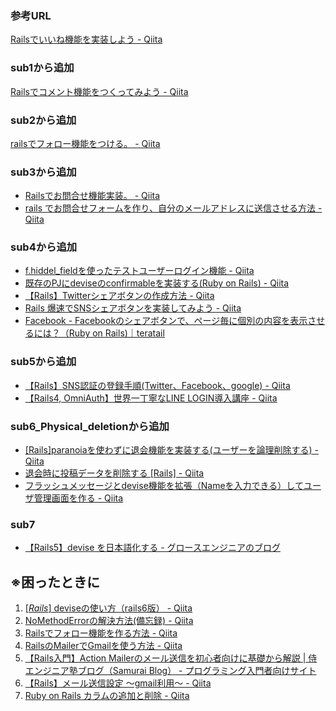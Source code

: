 ### 参考URL
[Railsでいいね機能を実装しよう - Qiita](https://qiita.com/nojinoji/items/2c66499848d882c31ffa)

### sub1から追加
[Railsでコメント機能をつくってみよう - Qiita](https://qiita.com/nojinoji/items/2034764897c6e91ef982)

### sub2から追加
[railsでフォロー機能をつける。 - Qiita](https://qiita.com/kitaokeita/items/59b625e0c43a62f5fe6a)

### sub3から追加
* [Railsでお問合せ機能実装。 - Qiita](https://qiita.com/YJ2222/items/fcf21b6a33721ede13e5)
* [rails でお問合せフォームを作り、自分のメールアドレスに送信させる方法 - Qiita](https://qiita.com/george022497/items/30a360baca14b33b4602)

### sub4から追加
* [f.hiddel_fieldを使ったテストユーザーログイン機能 - Qiita](https://qiita.com/V_PG_N/items/1f25efe3855881698eb6)
* [既存のPJにdeviseのconfirmableを実装する(Ruby on Rails) - Qiita](https://qiita.com/akahirout2641/items/39333b5ca88be6ce81fa)
* [【Rails】Twitterシェアボタンの作成方法 - Qiita](https://qiita.com/matsubishi5/items/adfb4a617a9494612c6b)
* [Rails 爆速でSNSシェアボタンを実装してみよう - Qiita](https://qiita.com/keitah/items/6bce3913c3f9f4415693)
* [Facebook - Facebookのシェアボタンで、ページ毎に個別の内容を表示させるには？（Ruby on Rails)｜teratail](https://teratail.com/questions/103055)

### sub5から追加
* [【Rails】SNS認証の登録手順(Twitter、Facebook、google) - Qiita](https://qiita.com/manbolila/items/8caa1f5d2b1fb96d2646)
* [【Rails4, OmniAuth】世界一丁寧なLINE LOGIN導入講座 - Qiita](https://qiita.com/YuitoSato/items/a9e613370f418d5c322c)

### sub6_Physical_deletionから追加
* [[Rails]paranoiaを使わずに退会機能を実装する(ユーザーを論理削除する) - Qiita](https://qiita.com/yuto_1014/items/358d0a425193b12c969a#userrb)
* [退会時に投稿データを削除する [Rails] - Qiita](https://qiita.com/mailok1212/items/533bbf7d97a9d4bd4573)
* [フラッシュメッセージとdevise機能を拡張（Nameを入力できる）してユーザ管理画面を作る - Qiita](https://qiita.com/pieroplus/items/a2ca31ef06446fab0ee0)

### sub7
* [【Rails5】devise を日本語化する - グロースエンジニアのブログ](http://31webcreation.hatenablog.com/entry/translate-devise-to-japanese)



## ※困ったときに
1. [[*Rails*] deviseの使い方（rails6版） - Qiita](https://qiita.com/cigalecigales/items/16ce0a9a7e79b9c3974e)
2. [NoMethodErrorの解決方法(備忘録) - Qiita](https://qiita.com/okamoto_ryo/items/843bb818f40ae0ad7400)
3. [Railsでフォロー機能を作る方法 - Qiita](https://qiita.com/mitsumitsu1128/items/e41e2ff37f143db81897)
4. [RailsのMailerでGmailを使う方法 - Qiita](https://qiita.com/YuruFuwaFox/items/b6817856ae4fa2e39f7a)
5. [【Rails入門】Action Mailerのメール送信を初心者向けに基礎から解説 | 侍エンジニア塾ブログ（Samurai Blog） - プログラミング入門者向けサイト](https://www.sejuku.net/blog/48739)
6. [【Rails】メール送信設定 〜gmail利用〜 - Qiita](https://qiita.com/ozackiee/items/f260f34db4e5c887460d)
7. [Ruby on Rails カラムの追加と削除 - Qiita](https://qiita.com/azusanakano/items/a2847e4e582b9a627e3a)